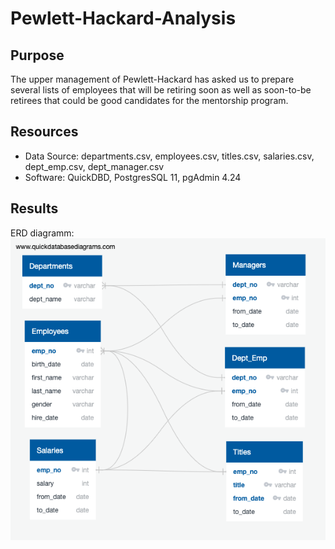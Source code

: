 # Pewlett-Hackard-Analysis

## Purpose

The upper management of Pewlett-Hackard has asked us to prepare several lists of employees that will be retiring soon as well as soon-to-be retirees that could be good candidates for the mentorship program. 

## Resources 

- Data Source: departments.csv, employees.csv, titles.csv, salaries.csv, dept_emp.csv, dept_manager.csv
- Software: QuickDBD, PostgresSQL 11, pgAdmin 4.24

## Results

ERD diagramm:
![](resources/QuickDBD-Pewlett_Hackard.png)

